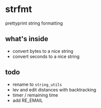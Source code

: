 #   strfmt
prettyprint string formatting

##  what's inside
*   convert bytes to a nice string
*   convert seconds to a nice string

##  todo
*   rename to `string_utils`
*   lev and edit distances with backtracking
*   timer / remaining time
*   add RE_EMAIL
